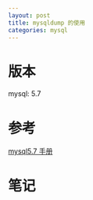 ```yaml
---
layout: post
title: mysqldump 的使用
categories: mysql
---
```


# 版本  
mysql: 5.7

# 参考
[mysql5.7 手册](http://dev.mysql.com/doc/refman/5.7/en/mysqldump.html)

# 笔记